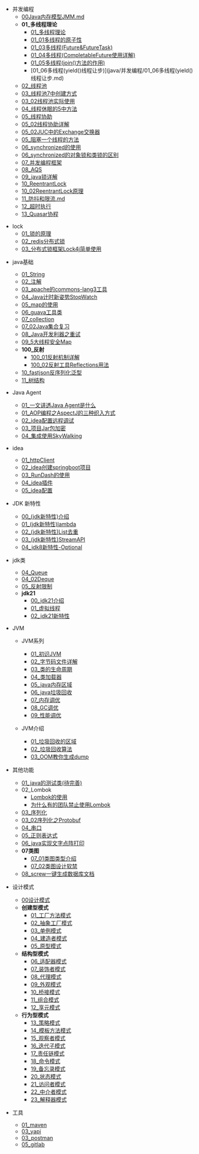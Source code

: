 
[//]: # "并发编程"
- 并发编程
  - [00Java内存模型JMM.md](java/并发编程/00Java内存模型JMM.md)
  - **01_多线程理论**
    - [01_多线程理论](java/并发编程/01多线程的理论.md)
    - [01_01多线程的原子性](java/并发编程/01.0多线程原子性.md)
    - [01_03多线程(Future&FutureTask)](java/并发编程/01_02Future&FutureTask.md)
    - [01_04多线程(CompletableFuture使用详解)](java/并发编程/01_03CompletableFuture使用详解.md)
    - [01_05多线程(join()方法的作用)](java/并发编程/01_05join()方法的作用.md)
    - [01_06多线程(yield()线程让步)](java/并发编程/01_06多线程(yield()线程让步.md)
  - [02_线程池](java/并发编程/02线程池.md)  
  - [03_线程池7中创建方式](java/并发编程/03线程池7中创建方式.md)
  - [03_02线程池实际使用](java/并发编程/03_02线程池实际使用.md)
  - [04_线程休眠的5中方法](java/并发编程/04线程休眠的5中方法.md)
  - [05_线程协助](java/并发编程/05线程协助.md)
  - [05_02线程协助详解](java/并发编程/05_02线程协助.md)
  - [05_02JUC中的Exchange交换器](java/并发编程/05_02JUC中的Exchange交换器.md)
  - [05_阻塞一个线程的方法](java/并发编程/05阻塞一个线程的方法.md)
  - [06_synchronized的使用](java/并发编程/06synchronized的使用.md)
  - [06_synchronized的对象锁和类锁的区别](java/并发编程/06_synchronized的对象锁和类锁的区别.md)
  - [07_并发编程框架](java/并发编程/07并发编程框架.md)
  - [08_AQS](java/并发编程/08AQS.md)
  - [09_java锁详解](java/并发编程/09java锁详解.md)
  - [10_ReentrantLock](java/并发编程/10ReentrantLock.md)
  - [10_02ReentrantLock原理](java/并发编程/10_02ReentrantLock原理.md)
  - [11_防抖和限流.md](java/并发编程/11防抖和限流.md.md)
  - [12_超时执行](java/并发编程/12超时执行.md)
  - [13_Quasar协程](java/并发编程/13_Quasar协程.md)


[//]: # "lock锁相关的内容"
- lock
  - [01_锁的原理](java/lock/01_锁的原理.md)
  - [02_redis分布式锁](java/lock/02_redis分布式锁.md)
  - [03_分布式锁框架Lock4j简单使用](java/lock/03_分布式锁框架Lock4j简单使用.md)


[//]: # "java基础"
- java基础
  - [01_String](java/java基础/01_String.md)
  - [02_注解](java/java基础/02_注解.md)
  - [03_apache的commons-lang3工具](java/java基础/03_apache的commons-lang3工具.md)
  - [04_Java计时新姿势StopWatch](java/java基础/04_stopWatch的使用.md)
  - [05_map的使用](java/java基础/05_map的使用.md)
  - [06_guava工具类](java/java基础/06_guava工具类.md)
  - [07_collection](java/java基础/07_collection.md)
  - [07_02Java集合复习](java/java基础/07_02Java集合复习.md)
  - [08_Java开发利器之重试](java/java基础/08_Java开发利器之重试.md)
  - [09_5大线程安全Map](java/java基础/09_5大线程安全Map.md)
  - **100_反射**
    - [100_01反射机制详解](java/java基础/反射/100_01反射机制详解.md)
    - [100_02反射工具Reflections用法](java/java基础/反射/100_02反射工具Reflections用法.md)
  - [10_fastjson反序列化泛型](java/java基础/10_fastjson反序列化泛型.md)
  - [11_树结构](java/java基础/11_树结构.md)


- Java Agent
  - [01_一文讲透Java Agent是什么](java/java_agent/01_一文讲透Java_Agent是什么.md)
  - [01_AOP编程之AspectJ的三种织入方式](java/java_agent/01_AOP编程之AspectJ的三种织入方式.md)
  - [02_idea配置远程调试](java/java_agent/02_idea配置远程调试.md)
  - [03_项目Jar包加密](java/java_agent/03_项目Jar包加密.md)
  - [04_集成使用SkyWalking](java/java_agent/04_集成使用SkyWalking.md)


[//]: # "idea相关的内容"
- idea
  - [01_httpClient](java/idea/01httpClient.md)
  - [02_idea创建springboot项目](java/idea/02idea创建springboot项目.md)
  - [03_RunDash的使用](java/idea/03RunDash.md)
  - [04_idea插件](java/idea/04idea插件.md)
  - [05_idea配置](java/idea/05配置.md)

- JDK 新特性
  - [00_(jdk新特性)介绍](java/jdk/00介绍.md)
  - [01_(jdk新特性)lambda](java/jdk/01lambda.md)
  - [02_(jdk新特性)List去重](java/jdk/02List去重.md) 
  - [03_(jdk新特性)StreamAPI](java/jdk/03StreamAPI.md)
  - [04_jdk8新特性-Optional](java/jdk/04_jdk8新特性-Optional.md)
- jdk类
  - [04_Queue](java/jdk/04Queue.md)
  - [04_02Deque](java/jdk/04_02Deque.md)
  - [05_反射限制](java/jdk/05反射限制.md)
  - **jdk21**
    - [00_jdk21介绍](java/jdk/jdk21/00_jdk21介绍.md)
    - [01_虚拟线程](java/jdk/jdk21/01_虚拟线程.md)
    - [02_jdk21新特性](java/jdk/jdk21/02_jdk21新特性.md)

 - JVM
   - JVM系列
     - [01_初识JVM](java/jdk/JVM系列/01_初识JVM.md)
     - [02_字节码文件详解](java/jdk/JVM系列/02_字节码文件详解.md)
     - [03_类的生命周期](java/jdk/JVM系列/03_类的生命周期.md)
     - [04_类加载器](java/jdk/JVM系列/04_类加载器.md)
     - [05_java内存区域](java/jdk/JVM系列/05_java内存区域.md)
     - [06_java垃圾回收](java/jdk/JVM系列/06_java垃圾回收.md)
     - [07_内存调优](java/jdk/JVM系列/07_内存调优.md)
     - [08_GC调优](java/jdk/JVM系列/08_GC调优.md)
     - [09_性能调优](java/jdk/JVM系列/09_性能调优.md)

   - JVM介绍
     - [01_垃圾回收的区域](java/jdk/JVM/01垃圾回收机制.md)
     - [02_垃圾回收算法](java/jdk/JVM/02垃圾回收机制.md)
     - [03_OOM教你生成dump](java/jdk/JVM/03_OOM教你生成dump.md)
   

[//]: # "其他功能"
- 其他功能
  - [01_java的测试类(待完善)](java/其他/01java的测试类.md)
  - 02_Lombok
    - [Lombok的使用](java/其他/Lombok.md)
    - [为什么有的团队禁止使用Lombok](java/其他/禁止使用Lombok.md)
  - [03_序列化](java/其他/03序列化的使用.md)
  - [03_02序列化之Protobuf](java/其他/03_02序列化之Protobuf.md)
  - [04_串口](java/其他/04_串口.md)
  - [05_正则表达式](java/其他/05_正则表达式.md)
  - [06_java实现文字点阵打印](java/其他/06java实现文字点阵打印.md)
  - **07类图**
    - [07_01类图类型介绍](java/其他/07_01类图类型介绍.md)
    - [07_02类图设计软禁](java/其他/07_02类图设计软禁.md)
  - [08_screw一键生成数据库文档](java/其他/08_screw一键生成数据库文档.md)

- 设计模式
  - [00设计模式](java/设计模式/00快速记住23种设计模式.md)
  - **创建型模式**
    - [01_工厂方法模式](java/设计模式/01_工厂方法模式.md)
    - [02_抽象工厂模式](java/设计模式/02_抽象工厂模式.md)
    - [03_单例模式](java/设计模式/03_单例模式.md)
    - [04_建造者模式](java/设计模式/04_建造者模式.md)
    - [05_原型模式](java/设计模式/05_原型模式.md)
  - **结构型模式**
    - [06_适配器模式](java/设计模式/06_适配器模式.md)
    - [07_装饰者模式](java/设计模式/07_装饰者模式.md)
    - [08_代理模式](java/设计模式/08_代理模式.md)
    - [09_外观模式](java/设计模式/09_外观模式.md)
    - [10_桥接模式](java/设计模式/10_桥接模式.md)
    - [11_组合模式](java/设计模式/11_组合模式.md)
    - [12_享元模式](java/设计模式/12_享元模式.md)
  - **行为型模式**  
    - [13_策略模式](java/设计模式/13_策略模式.md)
    - [14_模板方法模式](java/设计模式/14_模板方法模式.md)
    - [15_观察者模式](java/设计模式/15_观察者模式.md)
    - [16_迭代子模式](java/设计模式/16_迭代子模式.md)
    - [17_责任链模式](java/设计模式/17_责任链模式.md)
    - [18_命令模式](java/设计模式/18_命令模式.md)
    - [19_备忘录模式](java/设计模式/19_备忘录模式.md)
    - [20_状态模式](java/设计模式/20_状态模式.md)
    - [21_访问者模式](java/设计模式/21_访问者模式.md)
    - [22_中介者模式](java/设计模式/22_中介者模式.md)
    - [23_解释器模式](java/设计模式/23_解释器模式.md)


- 工具
  - [01_maven](java/工具/01maven.md)
  - [03_yapi](java/工具/03yapi.md)
  - [03_postman](java/工具/04postman.md)
  - [05_gitlab](java/工具/05gitlab.md)
